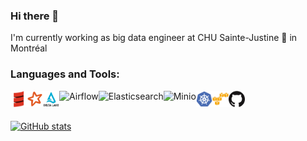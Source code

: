 ### Hi there 👋

I'm currently working as big data engineer at CHU Sainte-Justine :hospital: in Montréal
<br />

### Languages and Tools:
<img align="left" alt="Scala" width="26px" height="26px" src="https://raw.githubusercontent.com/devicons/devicon/master/icons/scala/scala-original.svg" />
<img align="left" alt="Spark" width="26px" height="26px" src="https://raw.githubusercontent.com/botekchristophe/botekchristophe/main/Apache%20Spark-logo.svg" />
<img align="left" alt="Delta Lake" width="26px" height="26px" src="https://github.com/botekchristophe/botekchristophe/blob/main/delta-lake-logo.png" />
<img align="left" alt="Airflow" height="26px" src="https://airflow.apache.org/docs/apache-airflow/stable/_images/pin_large.png" />
<img align="left" alt="Elasticsearch" height="26px" src="https://static-www.elastic.co/v3/assets/bltefdd0b53724fa2ce/blt5a54f1ac0a58f1a1/5ea8c80f4d8c1963bdceefef/brand-elastic-glyph-220x130.svg" />
<img align="left" alt="Minio" height="26px" src="https://min.io/resources/img/logo/MINIO_Bird.png" />
<img align="left" alt="Kubernetes" width="26px" src="https://raw.githubusercontent.com/devicons/devicon/master/icons/kubernetes/kubernetes-plain.svg" />
<img align="left" alt="AWS" width="26px" src="https://raw.githubusercontent.com/devicons/devicon/master/icons/amazonwebservices/amazonwebservices-original.svg" />
<img align="left" alt="GitHub" width="26px" src="https://raw.githubusercontent.com/github/explore/78df643247d429f6cc873026c0622819ad797942/topics/github/github.png" />

<br />
<br />

[![GitHub stats](https://github-readme-stats.vercel.app/api?username=botekchristophe&show_icons=true&theme=dark)](https://github.com/anuraghazra/github-readme-stats)


<!--
**botekchristophe/botekchristophe** is a ✨ _special_ ✨ repository because its `README.md` (this file) appears on your GitHub profile.

Here are some ideas to get you started:

- 🔭 I’m currently working on ...
- 🌱 I’m currently learning ...
- 👯 I’m looking to collaborate on ...
- 🤔 I’m looking for help with ...
- 💬 Ask me about ...
- 📫 How to reach me: ...
- 😄 Pronouns: ...
- ⚡ Fun fact: ...
-->
